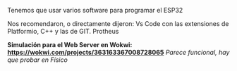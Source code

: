 Tenemos que usar varios software para programar el ESP32

Nos recomendaron, o directamente dijeron:
Vs Code con las extensiones de Platformio, C++ y las de GIT.
Protheus


**Simulación para el Web Server en Wokwi: https://wokwi.com/projects/363163367008728065** 
*Parece funcional, hay que probar en Físico*